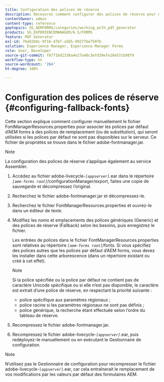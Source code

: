 ```yaml
---
title: Configuration des polices de réserve
description: Découvrez comment configurer des polices de réserve pour AEM Forms. Vous pouvez utiliser le fichier FontManagerResources.properties pour mapper manuellement les polices par défaut aux polices de réserve.
contentOwner: admin
content-type: reference
geptopics: SG_AEMFORMS/categories/working_with_pdf_generator
products: SG_EXPERIENCEMANAGER/6.5/FORMS
feature: PDF Generator
exl-id: 76dd2b0c-9f16-47bf-a565-99277be750fb
solution: Experience Manager, Experience Manager Forms
role: User, Developer
source-git-commit: f6771bd1338a4e27a48c3efd39efe18e57cb98f9
workflow-type: ht
source-wordcount: '264'
ht-degree: 100%

---
```


# Configuration des polices de réserve {#configuring-fallback-fonts}

Cette section explique comment configurer manuellement le fichier FontManagerResources.properties pour associer les polices par défaut d’AEM forms à des polices de remplacement (ou de substitution), qui seront utilisées si les polices par défaut ne sont pas disponibles sur le serveur. Ce fichier de propriétés se trouve dans le fichier adobe-fontmanager.jar.

>[!NOTE]
>
>La configuration des polices de réserve s’applique également au service Assembler.

1. Accédez au fichier adobe-livecycle-*`[appserver]`*.ear dans le répertoire *`[aem-forms root]`*/configurationManager/export, faites une copie de sauvegarde et décompressez l’original.
1. Recherchez le fichier adobe-fontmanager.jar et décompressez-le.
1. Recherchez le fichier FontManagerResources.properties et ouvrez-le dans un éditeur de texte.
1. Modifiez les noms et emplacements des polices génériques (Generic) et des polices de réserve (Fallback) selon les besoins, puis enregistrez le fichier.

   Les entrées de polices dans le fichier FontManagerResources.properties sont relatives au répertoire *`[aem-forms root]`*/fonts. Si vous spécifiez des polices autres que les polices par défaut d’AEM forms, vous devez les installer dans cette arborescence (dans un répertoire existant ou créé à cet effet).

   >[!NOTE]
   >
   >Si la police spécifiée ou la police par défaut ne contient pas de caractère Unicode spécifique ou si elle n’est pas disponible, le caractère est extrait d’une police de réserve, en respectant la priorité suivante :

   * police spécifique aux paramètres régionaux ;
   * police racine si les paramètres régionaux ne sont pas définis ;
   * police générique, la recherche étant effectuée selon l’ordre du tableau de réserve.

1. Recompressez le fichier adobe-fontmanager.jar.
1. Recompressez le fichier adobe-livecycle-*`[appserver]`*.ear, puis redéployez-le manuellement ou en exécutant le Gestionnaire de configuration.

>[!NOTE]
>
>N’utilisez pas le Gestionnaire de configuration pour recompresser le fichier adobe-livecycle-`[appserver]`.ear, car cela entraînerait le remplacement de vos modifications par les valeurs par défaut des formulaires AEM.

